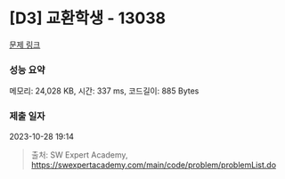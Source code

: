 # [D3] 교환학생 - 13038 

[문제 링크](https://swexpertacademy.com/main/code/problem/problemDetail.do?contestProbId=AXxNn6GaPW4DFASZ) 

### 성능 요약

메모리: 24,028 KB, 시간: 337 ms, 코드길이: 885 Bytes

### 제출 일자

2023-10-28 19:14



> 출처: SW Expert Academy, https://swexpertacademy.com/main/code/problem/problemList.do